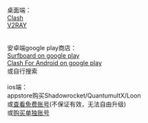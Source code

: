 桌面端：  
[Clash](https://github.com/Fndroid/clash_for_windows_pkg/releases)  
[V2RAY](https://github.com/v2ray/v2ray-core/releases)  
<br>  
安卓端google play商店：  
[Surfboard on google play](https://play.google.com/store/apps/details?id=com.getsurfboard&hl=zh-cn)  
[Clash For Android on google play](https://play.google.com/store/apps/details?id=com.github.kr328.clash&hl=zh-cn)  
或自行搜索
<br>  
ios端：  
appstore购买Shadowrocket/QuantumultX/Loon  
或[查看免费账号](https://jimmystore.xyz/)(不保证有效，无法自由升级)  
或[购买单独账号](https://xiaohuojian8.com/aff/2526.html)  
